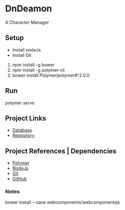 # DnDeamon
A Character Manager

## Setup
+ Install nodeJs
+ Install Git

1. npm install -g bower
1. npm install -g polymer-cli
1. bower install Polymer/polymer#^2.0.0

## Run
polymer serve

## Project Links
+ [Database](https://console.firebase.google.com/project/dndeamon)
+ [Repository](https://github.com/dittopower/DnDeamon)

## Project References | Dependencies
+ [Polymer](https://www.polymer-project.org/)
+ [NodeJs](https://nodejs.org/)
+ [Git](https://git-scm.com/)
+ [GitHub](https://github.com/)

### Notes
bower install --save webcomponents/webcomponentsjs